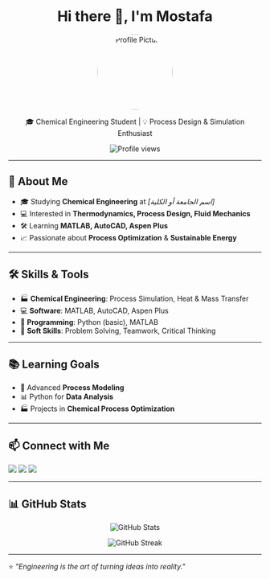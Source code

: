 <h1 align="center">Hi there 👋, I'm Mostafa</h1>

<p align="center">
  <img src="https://avatars.githubusercontent.com/yourusername" width="150" style="border-radius:50%" alt="Profile Picture">
</p>

<p align="center">
  🎓 Chemical Engineering Student | 💡 Process Design & Simulation Enthusiast  
</p>

<p align="center">
  <img src="https://komarev.com/ghpvc/?username=yourusername&label=Profile%20Views&color=0e75b6&style=flat" alt="Profile views" /> 
</p>

---

## 🚀 About Me
- 🎓 Studying **Chemical Engineering** at *[اسم الجامعة أو الكلية]*
- 💻 Interested in **Thermodynamics, Process Design, Fluid Mechanics**
- 🛠 Learning **MATLAB, AutoCAD, Aspen Plus**
- 📈 Passionate about **Process Optimization** & **Sustainable Energy**

---

## 🛠 Skills & Tools
- 🏭 **Chemical Engineering**: Process Simulation, Heat & Mass Transfer  
- 💻 **Software**: MATLAB, AutoCAD, Aspen Plus  
- 🐍 **Programming**: Python (basic), MATLAB  
- 🤝 **Soft Skills**: Problem Solving, Teamwork, Critical Thinking  

---

## 📚 Learning Goals
- 🔬 Advanced **Process Modeling**
- 📊 Python for **Data Analysis**
- 🏭 Projects in **Chemical Process Optimization**

---

## 📫 Connect with Me
<p align="left">
  <a href="mailto:your.email@example.com"><img src="https://img.shields.io/badge/Email-D14836?style=for-the-badge&logo=gmail&logoColor=white"></a>
  <a href="https://linkedin.com/in/your-profile"><img src="https://img.shields.io/badge/LinkedIn-0077B5?style=for-the-badge&logo=linkedin&logoColor=white"></a>
  <a href="https://github.com/yourusername"><img src="https://img.shields.io/badge/GitHub-100000?style=for-the-badge&logo=github&logoColor=white"></a>
</p>

---

## 📊 GitHub Stats
<p align="center">
  <img src="https://github-readme-stats.vercel.app/api?username=yourusername&show_icons=true&theme=radical" alt="GitHub Stats" />
</p>

<p align="center">
  <img src="https://github-readme-streak-stats.herokuapp.com/?user=yourusername&theme=radical" alt="GitHub Streak" />
</p>

---

⭐ *"Engineering is the art of turning ideas into reality."*

